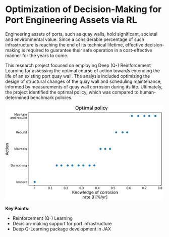 # Optimization of Decision-Making for Port Engineering Assets via RL

Engineering assets of ports, such as quay walls, hold significant, societal and environmental value. Since a considerable percentage of such infrastructure is reaching the end of its technical lifetime, effective decision-making is required to guarantee their safe operation in a cost-effective manner for the years to come.

This research project focused on employing Deep (Q-) Reinforcement Learning for assessing the optimal course of action towards extending the life of an existing port quay wall. The analysis included optimizing the design of structural changes of the quay wall and scheduling maintenance, informed by measurements of quay wall corrosion during its life. 
Ultimately, the project identified the optimal policy, which was compared to human-determined benchmark policies.

<img src="../assets/quay_rl.png" alt="quay_rl" width="500"/>

**Key Points:**
- Reinforcement (Q-) Learning
- Decision-making support for port infrastructure
- Deep Q-Learning package development in JAX
